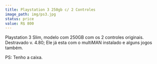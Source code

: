 ```yaml
---
title: Playstation 3 250gb c/ 2 Controles
image_path: img/ps3.jpg
status: price
value: R$ 800
---
```

Playstation 3 Slim, modelo com 250GB com os 2 controles originais. Destravado v. 4.80; Ele já esta com o multiMAN instalado e alguns jogos também.

PS: Tenho a caixa.
